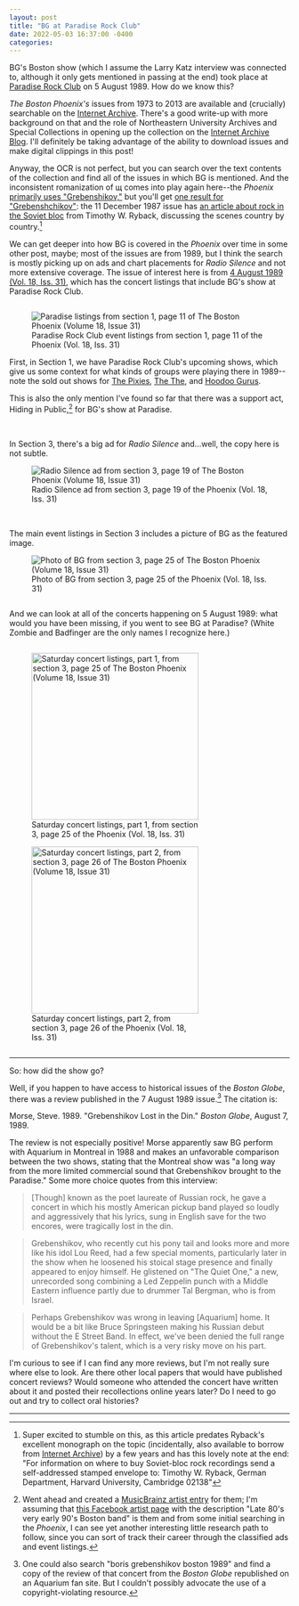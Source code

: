 ```yaml
---
layout: post
title: "BG at Paradise Rock Club"
date: 2022-05-03 16:37:00 -0400
categories:
---
```





BG's Boston show (which I assume the Larry Katz interview was connected to, although it only gets mentioned in passing at the end) took place at [Paradise Rock Club](https://musicbrainz.org/place/b9b4878f-51e0-4a19-9bae-4675b4954a8d) on 5 August 1989. How do we know this?

_The Boston Phoenix's_ issues from 1973 to 2013 are available and (crucially) searchable on the [Internet Archive](https://archive.org/details/pub_boston-phoenix). There's a good write-up with more background on that and the role of Northeastern University Archives and Special Collections in opening up the collection on the [Internet Archive Blog](http://blog.archive.org/2021/12/15/boston-phoenix-rises-again-with-new-online-access/). I'll definitely be taking advantage of the ability to download issues and make digital clippings in this post!

Anyway, the OCR is not perfect, but you can search over the text contents of the collection and find all of the issues in which BG is mentioned. And the inconsistent romanization of щ comes into play again here--the _Phoenix_ [primarily uses "Grebenshikov,"](https://archive.org/details/pub_boston-phoenix?query=grebenshikov&sin=TXT&sort=-date) but you'll get [one result for "Grebenshchikov"](https://archive.org/details/pub_boston-phoenix?query=grebenshchikov&sin=TXT&sort=-date): the 11 December 1987 issue has [an article about rock in the Soviet bloc](https://archive.org/details/sim_boston-phoenix_december-11-17-1987_16_50/page/n95/) from Timothy W. Ryback, discussing the scenes country by country.[^1]

We can get deeper into how BG is covered in the _Phoenix_ over time in some other post, maybe; most of the issues are from 1989, but I think the search is mostly picking up on ads and chart placements for _Radio Silence_ and not more extensive coverage. The issue of interest here is from [4 August 1989 (Vol. 18, Iss. 31)](https://archive.org/details/sim_boston-phoenix_august-04-10-1989_18_31/page/10/mode/2up?q=grebenshikov), which has the concert listings that include BG's show at Paradise Rock Club.

<figure style="float:left; display:table" width=300>
<img src="/bg-in-boston/assets/boston_phoenix_1989-08-04/s1_p11_paradise_shows.png" alt="Paradise listings from section 1, page 11 of The Boston Phoenix (Volume 18, Issue 31)">
<figcaption style="caption-side:bottom; display:table-caption">Paradise Rock Club event listings from section 1, page 11 of the Phoenix (Vol. 18, Iss. 31)</figcaption>
</figure>

First, in Section 1, we have Paradise Rock Club's upcoming shows, which give us some context for what kinds of groups were playing there in 1989--note the sold out shows for [The Pixies](https://musicbrainz.org/artist/b6b2bb8d-54a9-491f-9607-7b546023b433), [The The](https://musicbrainz.org/artist/a7409219-a681-4072-adb2-5285106ce6f2), and [Hoodoo Gurus](https://musicbrainz.org/artist/ce382524-3f9b-461a-9202-60041105741c). 

This is also the only mention I've found so far that there was a support act, Hiding in Public,[^2] for BG's show at Paradise.

<br> 

In Section 3, there's a big ad for _Radio Silence_ and...well, the copy here is not subtle.

<figure style="float:none; display:table" width=400>
<img src="/bg-in-boston/assets/boston_phoenix_1989-08-04/s3_p19_radio_silence.png" alt="Radio Silence ad from section 3, page 19 of The Boston Phoenix (Volume 18, Issue 31)">
<figcaption style="caption-side:bottom; display:table-caption">Radio Silence ad from section 3, page 19 of the Phoenix (Vol. 18, Iss. 31)</figcaption>
</figure>

<br>

The main event listings in Section 3 includes a picture of BG as the featured image.

<figure style="float:none; display:table" width=400>
<img src="/bg-in-boston/assets/boston_phoenix_1989-08-04/s3_p25_bg_photo.png" alt="Photo of BG from section 3, page 25 of The Boston Phoenix (Volume 18, Issue 31)">
<figcaption style="caption-side:bottom; display:table-caption">Photo of BG from section 3, page 25 of the Phoenix (Vol. 18, Iss. 31)</figcaption>
</figure>

<div style="clear: both"></div>

And we can look at all of the concerts happening on 5 August 1989: what would you have been missing, if you went to see BG at Paradise? (White Zombie and Badfinger are the only names I recognize here.)

<figure style="float:left; display:table" width=300>
<img src="/bg-in-boston/assets/boston_phoenix_1989-08-04/s3_p25_saturday_listings.png" alt="Saturday concert listings, part 1, from section 3, page 25 of The Boston Phoenix (Volume 18, Issue 31)" style="float:left" width=300>
<figcaption style="caption-side:bottom; display:table-caption">Saturday concert listings, part 1, from section 3, page 25 of the Phoenix (Vol. 18, Iss. 31)</figcaption>
</figure>

<figure style="float:none; display:table" width=300>
<img src="/bg-in-boston/assets/boston_phoenix_1989-08-04/s3_p26_saturday_listings.png" alt="Saturday concert listings, part 2, from section 3, page 26 of The Boston Phoenix (Volume 18, Issue 31)" style="float:left" width=300>
<figcaption style="caption-side:bottom; display:table-caption">Saturday concert listings, part 2, from section 3, page 26 of the Phoenix (Vol. 18, Iss. 31)</figcaption>
</figure>

<div style="clear: both"></div>

---

So: how did the show go?

Well, if you happen to have access to historical issues of the _Boston Globe_, there was a review published in the 7 August 1989 issue.[^3] The citation is:

Morse, Steve. 1989. "Grebenshikov Lost in the Din." _Boston Globe_, August 7, 1989.

The review is not especially positive! Morse apparently saw BG perform with Aquarium in Montreal in 1988 and makes an unfavorable comparison between the two shows, stating that the Montreal show was "a long way from the more limited commercial sound that Grebenshikov brought to the Paradise." Some more choice quotes from this interview:

> [Though] known as the poet laureate of Russian rock, he gave a concert in which his mostly American pickup band played so loudly and aggressively that his lyrics, sung in English save for the two encores, were tragically lost in the din.

> Grebenshikov, who recently cut his pony tail and looks more and more like his idol Lou Reed, had a few special moments, particularly later in the show when he loosened his stoical stage presence and finally appeared to enjoy himself. He glistened on "The Quiet One," a new, unrecorded song combining a Led Zeppelin punch with a Middle Eastern influence partly due to drummer Tal Bergman, who is from Israel.

> Perhaps Grebenshikov was wrong in leaving [Aquarium] home. It would be a bit like Bruce Springsteen making his Russian debut without the E Street Band. In effect, we've been denied the full range of Grebenshikov's talent, which is a very risky move on his part.

I'm curious to see if I can find any more reviews, but I'm not really sure where else to look. Are there other local papers that would have published concert reviews? Would someone who attended the concert have written about it and posted their recollections online years later? Do I need to go out and try to collect oral histories?

---


[^1]: Super excited to stumble on this, as this article predates Ryback's excellent monograph on the topic (incidentally, also available to borrow from [Internet Archive](https://archive.org/details/rockaroundblochi0000ryba)) by a few years and has this lovely note at the end: "For information on where to buy Soviet-bloc rock recordings send a self-addressed stamped envelope to: Timothy W. Ryback, German Department, Harvard University, Cambridge 02138"
[^2]: Went ahead and created a [MusicBrainz artist entry](https://musicbrainz.org/artist/c3ed6b69-0645-436f-9f66-96f2aabdcae8) for them; I'm assuming that [this Facebook artist page](https://www.facebook.com/hidinginpublicband) with the description "Late 80's very early 90's Boston band" is them and from some initial searching in the _Phoenix_, I can see yet another interesting little research path to follow, since you can sort of track their career through the classified ads and event listings.
[^3]: One could also search "boris grebenshikov boston 1989" and find a copy of the review of that concert from the _Boston Globe_ republished on an Aquarium fan site. But I couldn't possibly advocate the use of a copyright-violating resource.